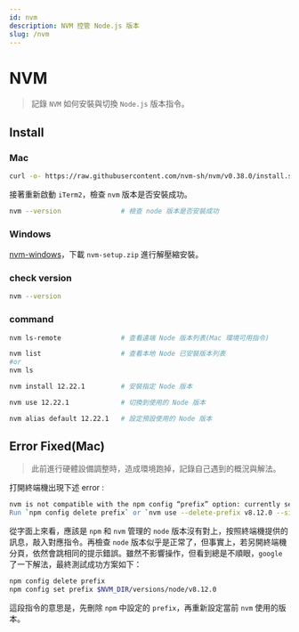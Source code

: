 ```yaml
---
id: nvm
description: NVM 控管 Node.js 版本
slug: /nvm
---
```


# NVM

> 記錄 `NVM` 如何安裝與切換 `Node.js` 版本指令。

## Install

### Mac

```bash
curl -o- https://raw.githubusercontent.com/nvm-sh/nvm/v0.38.0/install.sh | bash
```

接著重新啟動 `iTerm2`，檢查 `nvm` 版本是否安裝成功。

```bash
nvm --version               # 檢查 node 版本是否安裝成功
```

### Windows

[nvm-windows](https://github.com/coreybutler/nvm-windows/releases/tag/1.1.7)，下載 `nvm-setup.zip` 進行解壓縮安裝。

### check version

```bash
nvm --version
```

### command

```bash
nvm ls-remote               # 查看遠端 Node 版本列表(Mac 環境可用指令)

nvm list                    # 查看本地 Node 已安裝版本列表
#or
nvm ls

nvm install 12.22.1         # 安裝指定 Node 版本

nvm use 12.22.1             # 切換到使用的 Node 版本

nvm alias default 12.22.1   # 設定預設使用的 Node 版本
```

## Error Fixed(Mac)

> 此前進行硬體設備調整時，造成環境跑掉，記錄自己遇到的概況與解法。

打開終端機出現下述 error :

```bash
nvm is not compatible with the npm config “prefix” option: currently set to “/Users/xxx/.nvm/versions/node/v8.12.0"
Run `npm config delete prefix` or `nvm use --delete-prefix v8.12.0 --silent` to unset it.
```

從字面上來看，應該是 `npm` 和 `nvm` 管理的 `node` 版本沒有對上，按照終端機提供的訊息，敲入對應指令。再檢查 `node` 版本似乎是正常了，但事實上，若另開終端機分頁，依然會跳相同的提示錯誤。雖然不影響操作，但看到總是不順眼，`google` 了一下解法，最終測試成功方案如下：

```bash
npm config delete prefix
npm config set prefix $NVM_DIR/versions/node/v8.12.0
```

這段指令的意思是，先刪除 `npm` 中設定的 `prefix`，再重新設定當前 `nvm` 使用的版本。
